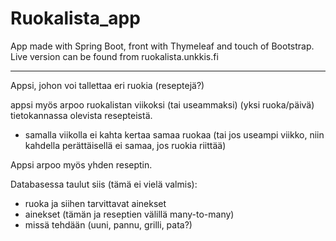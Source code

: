# Ruokalista_app

App made with Spring Boot, front with Thymeleaf and touch of Bootstrap.  
Live version can be found from ruokalista.unkkis.fi


--------------

Appsi, johon voi tallettaa eri ruokia (reseptejä?)

appsi myös arpoo ruokalistan viikoksi (tai useammaksi) (yksi ruoka/päivä) tietokannassa olevista resepteistä.
  - samalla viikolla ei kahta kertaa samaa ruokaa (tai jos useampi viikko, niin kahdella perättäisellä ei samaa, jos ruokia riittää)


Appsi arpoo myös yhden reseptin.

Databasessa taulut siis (tämä ei vielä valmis):
- ruoka ja siihen tarvittavat ainekset
- ainekset (tämän ja reseptien välillä many-to-many)
- missä tehdään (uuni, pannu, grilli, pata?)


